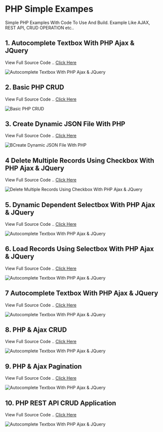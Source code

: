 # PHP Simple Exampes
Simple PHP Examples With Code To Use And Build. Example Like AJAX, REST API, CRUD OPERATION etc..

## 1. Autocomplete Textbox With PHP Ajax & JQuery
View Full Source Code .. [Click Here](https://github.com/hasmukh-dharajiya/php/tree/main/Autocomplete%20Textbox%20With%20PHP%20Ajax%20%26%20JQuery)

![Autocomplete Textbox With PHP Ajax & JQuery](https://github.com/hasmukh-dharajiya/php/blob/main/Autocomplete%20Textbox%20With%20PHP%20Ajax%20%26%20JQuery/PHP%20Ajax%20AutoComplete%20Textbox.PNG)

## 2. Basic PHP CRUD
View Full Source Code .. [Click Here](https://github.com/hasmukh-dharajiya/php/tree/main/Basic%20PHP%20CRUD)

![Basic PHP CRUD](https://github.com/hasmukh-dharajiya/php/blob/main/Basic%20PHP%20CRUD/Basic%20PHP%20CRUD.PNG)

## 3. Create Dynamic JSON File With PHP
View Full Source Code .. [Click Here](https://github.com/hasmukh-dharajiya/php/blob/main/Create%20Dynamic%20JSON%20File%20With%20PHP)

![BCreate Dynamic JSON File With PHP](https://github.com/hasmukh-dharajiya/php/blob/main/Create%20Dynamic%20JSON%20File%20With%20PHP/Create%20Dynamic%20JSON.PNG)

## 4 Delete Multiple Records Using Checkbox With PHP Ajax & JQuery
View Full Source Code .. [Click Here](https://github.com/hasmukh-dharajiya/php/blob/main/Delete%20Multiple%20Records%20Using%20Checkbox%20With%20PHP%20Ajax%20%26%20JQuery)

![Delete Multiple Records Using Checkbox With PHP Ajax & JQuery](https://github.com/hasmukh-dharajiya/php/blob/main/Delete%20Multiple%20Records%20Using%20Checkbox%20With%20PHP%20Ajax%20%26%20JQuery/Delete%20Multiple%20Records%20Using%20Checkbox%20With%20PHP%20Ajax%20%26%20JQuery.PNG)

## 5. Dynamic Dependent Selectbox With PHP Ajax & JQuery
View Full Source Code .. [Click Here](https://github.com/hasmukh-dharajiya/php/tree/main/Autocomplete%20Textbox%20With%20PHP%20Ajax%20%26%20JQuery)

![Autocomplete Textbox With PHP Ajax & JQuery](https://github.com/hasmukh-dharajiya/php/blob/main/Autocomplete%20Textbox%20With%20PHP%20Ajax%20%26%20JQuery/PHP%20Ajax%20AutoComplete%20Textbox.PNG)

## 6. Load Records Using Selectbox With PHP Ajax & JQuery
View Full Source Code .. [Click Here](https://github.com/hasmukh-dharajiya/php/blob/main/Load%20Records%20Using%20Selectbox%20With%20PHP%20Ajax%20%26%20JQuery)

![Autocomplete Textbox With PHP Ajax & JQuery](https://github.com/hasmukh-dharajiya/php/blob/main/Load%20Records%20Using%20Selectbox%20With%20PHP%20Ajax%20%26%20JQuery/Load%20Records%20Using%20Selectbox%20With%20PHP%20Ajax%20%26%20JQuery.PNG)

## 7 Autocomplete Textbox With PHP Ajax & JQuery
View Full Source Code .. [Click Here](https://github.com/hasmukh-dharajiya/php/tree/main/Autocomplete%20Textbox%20With%20PHP%20Ajax%20%26%20JQuery)

![Autocomplete Textbox With PHP Ajax & JQuery](https://github.com/hasmukh-dharajiya/php/blob/main/Autocomplete%20Textbox%20With%20PHP%20Ajax%20%26%20JQuery/PHP%20Ajax%20AutoComplete%20Textbox.PNG)

## 8. PHP & Ajax CRUD
View Full Source Code .. [Click Here](https://github.com/hasmukh-dharajiya/php/blob/main/PHP%20%26%20Ajax%20CRUD)

![Autocomplete Textbox With PHP Ajax & JQuery](https://github.com/hasmukh-dharajiya/php/blob/main/PHP%20%26%20Ajax%20CRUD/PHP%20%26%20Ajax%20CRUD.PNG)

## 9. PHP & Ajax Pagination
View Full Source Code .. [Click Here](https://github.com/hasmukh-dharajiya/php/blob/main/PHP%20%26%20Ajax%20Pagination)

![Autocomplete Textbox With PHP Ajax & JQuery](https://github.com/hasmukh-dharajiya/php/blob/main/PHP%20%26%20Ajax%20Pagination/PHP%20%26%20Ajax%20Pagination.PNG)

## 10. PHP REST API CRUD Application
View Full Source Code .. [Click Here](https://github.com/hasmukh-dharajiya/php/blob/main/PHP%20REST%20API%20CRUD%20Application)

![Autocomplete Textbox With PHP Ajax & JQuery](https://github.com/hasmukh-dharajiya/php/blob/main/PHP%20REST%20API%20CRUD%20Application/PHP%20REST%20API%20CRUD%20Application.PNG)
